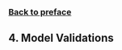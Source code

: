 ### [Back to preface](https://ivanmyzou.github.io/TrainValidateTest/index)

## 4. Model Validations


